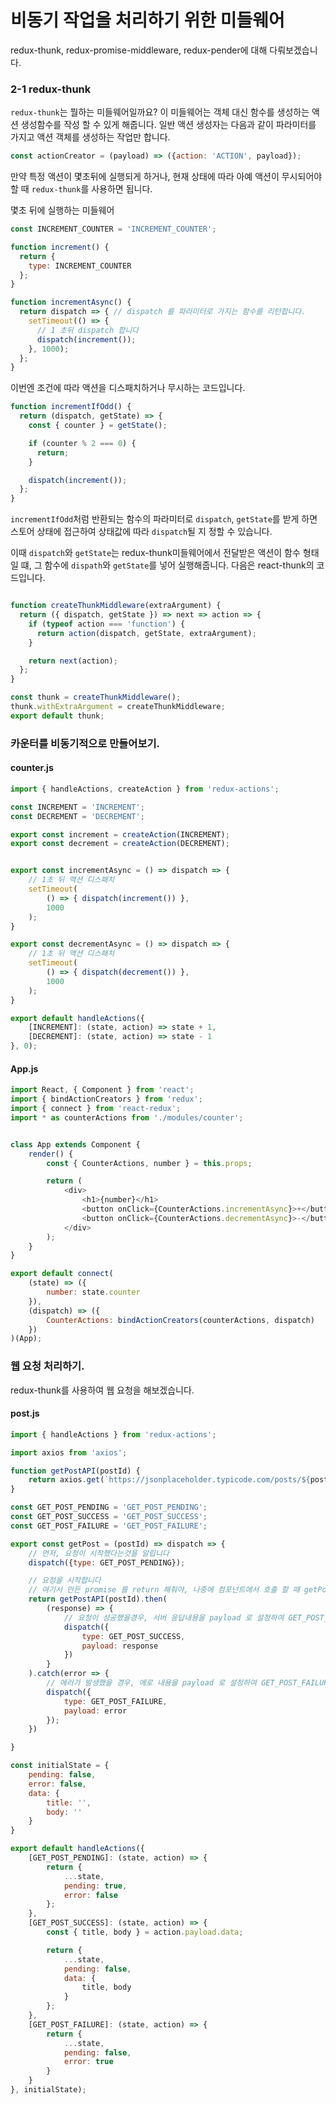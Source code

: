
# 비동기 작업을 처리하기 위한 미들웨어
 redux-thunk, redux-promise-middleware, redux-pender에 대해 다뤄보겠습니다.

 ### 2-1 redux-thunk
 `redux-thunk`는 뭘하는 미들웨어일까요? 이 미들웨어는 객체 대신 함수를 생성하는 액션 생성함수를 작성 할 수 있게 해줍니다. 
일반 액션 생성자는 다음과 같이 파라미터를 가지고 액션 객체를 생성하는 작업만 합니다.
```js
const actionCreator = (payload) => ({action: 'ACTION', payload});
```
만약 특정 액션이 몇초뒤에 실행되게 하거나, 현재 상태에 따라 아예 액션이 무시되어야할 때 `redux-thunk`를 사용하면 됩니다.


몇초 뒤에 실행하는 미들웨어
```js
const INCREMENT_COUNTER = 'INCREMENT_COUNTER';

function increment() {
  return {
    type: INCREMENT_COUNTER
  };
}

function incrementAsync() {
  return dispatch => { // dispatch 를 파라미터로 가지는 함수를 리턴합니다.
    setTimeout(() => {
      // 1 초뒤 dispatch 합니다
      dispatch(increment());
    }, 1000);
  };
}
```


이번엔 조건에 따라 액션을 디스패치하거나 무시하는 코드입니다.
```js
function incrementIfOdd() {
  return (dispatch, getState) => {
    const { counter } = getState();

    if (counter % 2 === 0) {
      return;
    }

    dispatch(increment());
  };
}
```
`incrementIfOdd`처럼 반환되는 함수의 파라미터로 `dispatch`, `getState`를 받게 하면 스토어 상태에 접근하여 상태값에 따라 `dispatch`될 지 정할 수 있습니다.  

이때 `dispatch`와 `getState`는 redux-thunk미들웨어에서 전달받은 액션이 함수 형태일 떄, 그 함수에 `dispath`와 `getState`를 넣어 실행해줍니다. 다음은 react-thunk의 코드입니다.


```js

function createThunkMiddleware(extraArgument) {
  return ({ dispatch, getState }) => next => action => {
    if (typeof action === 'function') {
      return action(dispatch, getState, extraArgument);
    }

    return next(action);
  };
}

const thunk = createThunkMiddleware();
thunk.withExtraArgument = createThunkMiddleware;
export default thunk;
```


### 카운터를 비동기적으로 만들어보기.

#### counter.js
```js
import { handleActions, createAction } from 'redux-actions';

const INCREMENT = 'INCREMENT';
const DECREMENT = 'DECREMENT';

export const increment = createAction(INCREMENT);
export const decrement = createAction(DECREMENT);


export const incrementAsync = () => dispatch => {
    // 1초 뒤 액션 디스패치
    setTimeout(
        () => { dispatch(increment()) },
        1000
    );
}

export const decrementAsync = () => dispatch => {
    // 1초 뒤 액션 디스패치
    setTimeout(
        () => { dispatch(decrement()) },
        1000
    );
}

export default handleActions({
    [INCREMENT]: (state, action) => state + 1,
    [DECREMENT]: (state, action) => state - 1
}, 0);
```

#### App.js
```js
import React, { Component } from 'react';
import { bindActionCreators } from 'redux';
import { connect } from 'react-redux';
import * as counterActions from './modules/counter';


class App extends Component {
    render() {
        const { CounterActions, number } = this.props;

        return (
            <div>
                <h1>{number}</h1>
                <button onClick={CounterActions.incrementAsync}>+</button>
                <button onClick={CounterActions.decrementAsync}>-</button>
            </div>
        );
    }
}

export default connect(
    (state) => ({
        number: state.counter
    }),
    (dispatch) => ({
        CounterActions: bindActionCreators(counterActions, dispatch)
    })
)(App);
```


### 웹 요청 처리하기.
redux-thunk를 사용하여 웹 요청을 해보겠습니다. 

#### post.js
```js
import { handleActions } from 'redux-actions';

import axios from 'axios';

function getPostAPI(postId) {
    return axios.get(`https://jsonplaceholder.typicode.com/posts/${postId}`)
}

const GET_POST_PENDING = 'GET_POST_PENDING';
const GET_POST_SUCCESS = 'GET_POST_SUCCESS';
const GET_POST_FAILURE = 'GET_POST_FAILURE';

export const getPost = (postId) => dispatch => {
    // 먼저, 요청이 시작했다는것을 알립니다
    dispatch({type: GET_POST_PENDING});

    // 요청을 시작합니다
    // 여기서 만든 promise 를 return 해줘야, 나중에 컴포넌트에서 호출 할 때 getPost().then(...) 을 할 수 있습니다
    return getPostAPI(postId).then(
        (response) => {
            // 요청이 성공했을경우, 서버 응답내용을 payload 로 설정하여 GET_POST_SUCCESS 액션을 디스패치합니다.
            dispatch({
                type: GET_POST_SUCCESS,
                payload: response
            })
        }
    ).catch(error => {
        // 에러가 발생했을 경우, 에로 내용을 payload 로 설정하여 GET_POST_FAILURE 액션을 디스패치합니다.
        dispatch({
            type: GET_POST_FAILURE,
            payload: error
        });
    })

}

const initialState = {
    pending: false,
    error: false,
    data: {
        title: '',
        body: ''
    }
}

export default handleActions({
    [GET_POST_PENDING]: (state, action) => {
        return {
            ...state,
            pending: true,
            error: false
        };
    },
    [GET_POST_SUCCESS]: (state, action) => {
        const { title, body } = action.payload.data;

        return {
            ...state,
            pending: false,
            data: {
                title, body
            }
        };
    },
    [GET_POST_FAILURE]: (state, action) => {
        return {
            ...state,
            pending: false,
            error: true
        }
    }
}, initialState);
```

